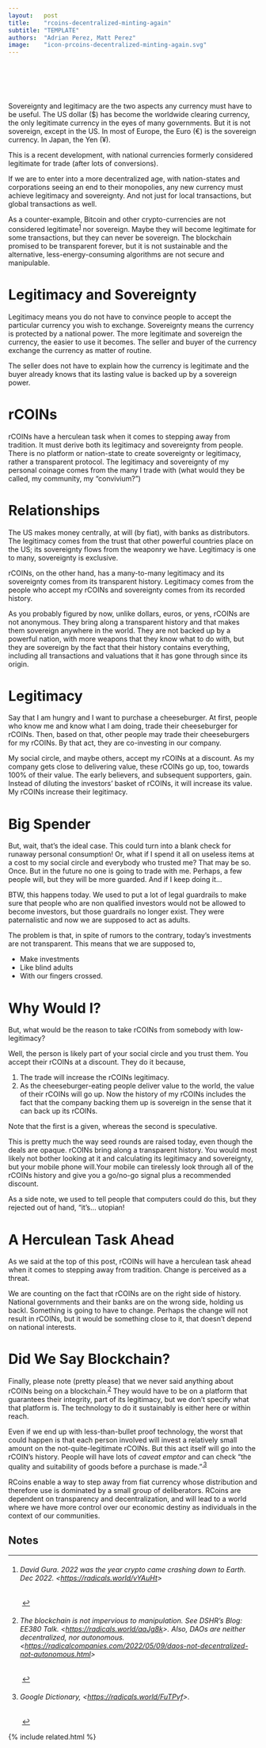 ```yaml
---
layout:   post
title:    "rcoins-decentralized-minting-again"
subtitle: "TEMPLATE"
authors:  "Adrian Perez, Matt Perez"
image:    "icon-prcoins-decentralized-minting-again.svg"
---
```


<div style="display:none;">
 <p></p>
</div>

<h1>&nbsp;</h1>
<p>
Sovereignty and legitimacy are the two aspects any currency must have to be useful. The US dollar ($) has become the worldwide clearing currency, the only legitimate currency in the eyes of many governments. But it is not sovereign, except in the US. In most of Europe, the Euro (€) is the sovereign currency. In Japan, the Yen (¥).
</p>
<p>
This is a recent development, with national currencies formerly considered legitimate for trade (after lots of conversions).
</p>
<p>
If we are to enter into a more decentralized age, with nation-states and corporations seeing an end to their monopolies, any new currency must achieve legitimacy and sovereignty. And not just for local transactions, but global transactions as well.
</p>
<p>
As a counter-example, Bitcoin and other crypto-currencies are not considered legitimate<sup id="fnref1"><a href="#fn1" rel="footnote">1</a></sup> nor sovereign. Maybe they will become legitimate for some transactions, but they can never be sovereign. The blockchain promised to be transparent forever, but it is not sustainable and the alternative, less-energy-consuming algorithms are not secure and manipulable.
</p>
<h1>Legitimacy and Sovereignty</h1>


<p>
Legitimacy means you do not have to convince people to accept the particular currency you wish to exchange. Sovereignty means the currency is protected by a national power. The more legitimate and sovereign the currency, the easier to use it becomes. The seller and buyer of the currency exchange the currency as matter of routine.
</p>
<p>
The seller does not have to explain how the currency is legitimate and the buyer already knows that its lasting value is backed up by a sovereign power.
</p>
<h1>rCOINs</h1>


<p>
rCOINs have a herculean task when it comes to stepping away from tradition. It must derive both its legitimacy and sovereignty from people. There is no platform or nation-state to create sovereignty or legitimacy, rather a transparent protocol. The legitimacy and sovereignty of my personal coinage comes from the many I trade with (what would they be called, my community, my “convivium?”)
</p>
<h1>Relationships</h1>


<p>
The US makes money centrally, at will (by fiat), with banks as distributors. The legitimacy comes from the trust that other powerful countries place on the US; its sovereignty flows from the weaponry we have. Legitimacy is one to many, sovereignty is exclusive.
</p>
<p>
rCOINs, on the other hand, has a many-to-many legitimacy and its sovereignty comes from its transparent history. Legitimacy comes from the people who accept my rCOINs and sovereignty comes from its recorded history.
</p>
<p>
As you probably figured by now, unlike dollars, euros, or yens, rCOINs are not anonymous. They bring along a transparent history and that makes them sovereign anywhere in the world. They are not backed up by a powerful nation, with more weapons that they know what to do with, but they are sovereign by the fact that their history contains everything, including all transactions and valuations that it has gone through since its origin.
</p>
<h1>Legitimacy</h1>


<p>
Say that I am hungry and I want to purchase a cheeseburger. At first, people who know me and know what I am doing, trade their cheeseburger for rCOINs. Then, based on that, other people may trade their cheeseburgers for my rCOINs. By that act, they are co-investing in our company.
</p>
<p>
My social circle, and maybe others, accept my rCOINs at a discount. As my company gets close to delivering value, these rCOINs go up, too, towards 100% of their value. The early believers, and subsequent supporters, gain. Instead of diluting the investors’ basket of rCOINs, it will increase its value. My rCOINs increase their legitimacy.
</p>
<h1>Big Spender</h1>


<p>
But, wait, that’s the ideal case. This could turn into a blank check for runaway personal consumption! Or, what if I spend it all on useless items at a cost to my social circle and everybody who trusted me? That may be so. Once. But in the future no one is going to trade with me. Perhaps, a few people will, but they will be more guarded. And if I keep doing it…
</p>
<p>
BTW, this happens today. We used to put a lot of legal guardrails to make sure that people who are non qualified investors would not be allowed to become investors, but those guardrails no longer exist. They were paternalistic and now we are supposed to act as adults.
</p>
<p>
The problem is that, in spite of rumors to the contrary, today’s investments are not transparent. This means that we are supposed to,
</p>
<ul>

<li>Make investments

<li>Like blind adults

<li>With our fingers crossed.
</li>
</ul>
<h1>Why Would I?</h1>


<p>
But, what would be the reason to take rCOINs from somebody with low-legitimacy?
</p>
<p>
Well, the person is likely part of your social circle and you trust them. You accept their rCOINs at a discount. They do it because,
</p>
<ol>

<li>The trade will increase the rCOINs legitimacy.

<li>As the cheeseburger-eating people deliver value to the world, the value of their rCOINs will go up. Now the history of my rCOINs includes the fact that the company backing them up is sovereign in the sense that it can back up its rCOINs.
</li>
</ol>
<p>
Note that the first is a given, whereas the second is speculative.
</p>
<p>
This is pretty much the way seed rounds are raised today, even though the deals are opaque. rCOINs bring along a transparent history. You would most likely not bother looking at it and calculating its legitimacy and sovereignty, but your mobile phone will.Your mobile can tirelessly look through all of the rCOINs history and give you a go/no-go signal plus a recommended discount.
</p>
<p>
As a side note, we used to tell people that computers could do this, but they rejected out of hand, “it’s… utopian!
</p>
<h1>A Herculean Task Ahead</h1>


<p>
As we said at the top of this post, rCOINs will have a herculean task ahead when it comes to stepping away from tradition. Change is perceived as a threat.
</p>
<p>
We are counting on the fact that rCOINs are on the right side of history. National governments and their banks are on the wrong side, holding us backl. Something is going to have to change. Perhaps the change will not result in rCOINs, but it would be something close to it, that doesn’t depend on national interests.
</p>
<h1>Did We Say Blockchain?</h1>


<p>
Finally, please note (pretty please) that we never said anything about rCOINs being on a blockchain.<sup id="fnref2"><a href="#fn2" rel="footnote">2</a></sup> They would have to be on a platform that guarantees their integrity, part of its legitimacy, but we don’t specify what that platform is. The technology to do it sustainably is either here or within reach.
</p>
<p>
Even if we end up with less-than-bullet proof technology, the worst that could happen is that each person involved will invest a relatively small amount on the not-quite-legitimate rCOINs. But this act itself will go into the rCOIN’s history. People will have lots of <em>caveat emptor</em> and can check “the quality and suitability of goods before a purchase is made.”<sup><a href="https://radicalcompanies.com/2023/02/19/rcoins-again.html#en03">  </a></sup><sup id="fnref3"><a href="#fn3" rel="footnote">3</a></sup>
</p>
<p>
RCoins enable a way to step away from fiat currency whose distribution and therefore use is dominated by a small group of deliberators. RCoins are dependent on transparency and decentralization, and will lead to a world where we have more control over our economic destiny as individuals in the context of our communities.
</p>

<!-- Footnotes themselves at the bottom. -->

<h2>Notes</h2>
<div class="footnotes">
<hr>
<ol><li id="fn1">
<h6>    	David Gura. <em>2022 was the year crypto came crashing down to Earth</em>. Dec 2022. <<a href="https://radicals.world/vYAuHt">https://radicals.world/vYAuHt</a>><a href="https://radicalcompanies.com/2023/02/19/rcoins-again.html#bm01"> </a></h6>

&nbsp;<a href="#fnref1" rev="footnote">&#8617;</a><li id="fn2">
<h6>    	The blockchain is not impervious to manipulation. See
<em>DSHR’s Blog: EE380 Talk</em>. <<a href="https://radicals.world/aaJg8k">https://radicals.world/aaJg8k</a>>.
Also, <em>DAOs  are neither decentralized, nor autonomous</em>. <<a href="https://radicalcompanies.com/2022/05/09/daos-not-decentralized-not-autonomous.html">https://radicalcompanies.com/2022/05/09/daos-not-decentralized-not-autonomous.html</a>></h6>

&nbsp;<a href="#fnref2" rev="footnote">&#8617;</a><li id="fn3">
<h6>    	Google Dictionary, <<a href="https://radicals.world/FuTPvf">https://radicals.world/FuTPvf</a>>.</h6>

&nbsp;<a href="#fnref3" rev="footnote">&#8617;</a>

</ol></div>

{% include related.html %}
